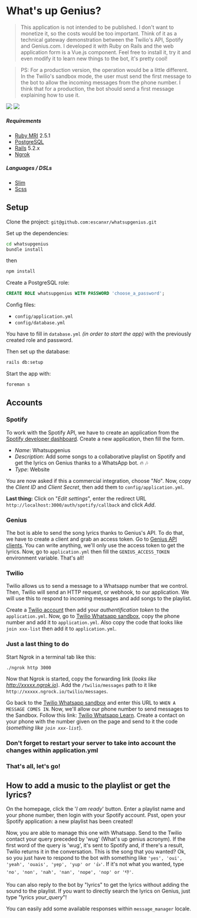 # What's up Genius?

> This application is not intended to be published. I don't want to monetize it, so the costs would be too important.
Think of it as a technical gateway demonstration between the Twilio's API, Spotify and Genius.com.
I developed it with Ruby on Rails and the web application form is a Vue.js component.
Feel free to install it, try it and even modify it to learn new things to the bot, it's pretty cool!

> PS: For a production version, the operation would be a little different. In the Twilio's sandbox mode, the user must send the
first message to the bot to allow the incoming messages from the phone number. I think that for a production, the bot should send
a first message explaining how to use it.

![](readme_gif1.gif)
![](readme_gif2.gif)

##### Requirements
- [Ruby MRI](https://www.ruby-lang.org/) 2.5.1
- [PostgreSQL](https://www.postgresql.org/)
- [Rails](http://rubyonrails.org/) 5.2.x
- [Ngrok](https://ngrok.com/)

##### Languages / DSLs
- [Slim](http://slim-lang.com/)
- [Scss](http://sass-lang.com/)

## Setup

Clone the project:
`git@github.com:escanxr/whatsupgenius.git`

Set up the dependencies:
```bash
cd whatsupgenius
bundle install
```

then
```bash
npm install
```

Create a PostgreSQL role:
```sql
CREATE ROLE whatsupgenius WITH PASSWORD 'choose_a_password';
```

Config files:
* `config/application.yml`
* `config/database.yml`

You have to fill in `database.yml` _(in order to start the app)_ with the previously created role and password.

Then set up the database:
```bash
rails db:setup
```

Start the app with:
```bash
foreman s
```

## Accounts

### Spotify
To work with the Spotify API, we have to create an application from the [Spotify developer dashboard](https://developer.spotify.com/dashboard/login). 
Create a new application, then fill the form.
- *Name*: Whatsupgenius
- *Description*: Add some songs to a collaborative playlist on Spotify and get the lyrics on Genius thanks to a WhatsApp bot. 🔥 🎶
- *Type*: Website

You are now asked if this a commercial integration, choose "*No*".
Now, copy the *Client ID* and *Client Secret*, then add them to `config/application.yml`.

**Last thing:** Click on "*Edit settings*", enter the redirect URL `http://localhost:3000/auth/spotify/callback` and click *Add*.

### Genius
The bot is able to send the song lyrics thanks to Genius's API. To do that, we have to create a client and grab an access token.
Go to [Genius API clients](https://genius.com/api-clients). You can write anything, we'll only use the access token to get the lyrics.
Now, go to `application.yml` then fill the `GENIUS_ACCESS_TOKEN` environment variable. That's all!

### Twilio
Twilio allows us to send a message to a Whatsapp number that we control. Then, Twilio will send an HTTP request, or webhook, to our application. 
We will use this to respond to incoming messages and add songs to the playlist.

Create a [Twilio account](https://www.twilio.com/try-twilio) then add your *authentification token* to the `application.yml`.
Now, go to [Twilio Whatsapp sandbox](https://www.twilio.com/console/sms/whatsapp/sandbox), copy the phone number and add it to `application.yml`.
Also copy the code that looks like `join xxx-list` then add it to `application.yml`.

### Just a last thing to do

Start Ngrok in a terminal tab like this:
```bash
./ngrok http 3000
```
Now that Ngrok is started, copy the forwarding link (*looks like http://xxxxx.ngrok.io*).
Add the `/twilio/messages` path to it like `http://xxxxx.ngrock.io/twilio/messages`.

Go back to the [Twilio Whatsapp sandbox](https://www.twilio.com/console/sms/whatsapp/sandbox) and enter this URL to `WHEN A MESSAGE COMES IN`.
Now, we'll allow our phone number to send messages to the Sandbox. Follow this link: [Twilio Whatsapp Learn](https://www.twilio.com/console/sms/whatsapp/learn). 
Create a contact on your phone with the number given on the page and send to it the code (*something like `join xxx-list`*).

### Don't forget to restart your server to take into account the changes within application.yml

### That's all, let's go!

## How to add a music to the playlist or get the lyrics?

On the homepage, click the '*I am ready*' button. Enter a playlist name and your phone number, then login with your Spotify account.
Psst, open your Spotify application: a new playlist has been created!

Now, you are able to manage this one with Whatsapp. Send to the Twilio contact your query preceded by 'wug' (What's up genius acronym).
If the first word of the query is 'wug', it's sent to Spotify and, if there's a result, Twilio returns it in the conversation.
This is the song that you wanted? Ok, so you just have to respond to the bot with something like `'yes', 'oui', 'yeah', 'ouais', 'yep', 'yup' or '👍'`.
If it's not what you wanted, type `'no', 'non', 'nah', 'nan', 'nope', 'nop' or '👎'`.

You can also reply to the bot by "lyrics" to get the lyrics without adding the sound to the playlist.
If you want to directly search the lyrics on Genius, just type "lyrics _your\_query_"!

You can easily add some available responses within `message_manager` locale.
